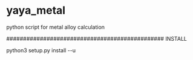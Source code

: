 # yaya_metal
python script for metal alloy calculation

###############################################
INSTALL

python3 setup.py install --u
